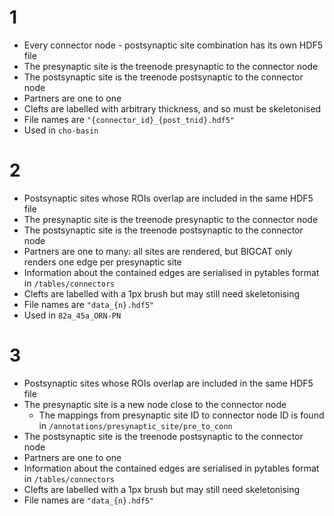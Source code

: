 # 1

- Every connector node - postsynaptic site combination has its own HDF5 file
- The presynaptic site is the treenode presynaptic to the connector node
- The postsynaptic site is the treenode postsynaptic to the connector node
- Partners are one to one
- Clefts are labelled with arbitrary thickness, and so must be skeletonised
- File names are `"{connector_id}_{post_tnid}.hdf5"`
- Used in `cho-basin`

# 2

- Postsynaptic sites whose ROIs overlap are included in the same HDF5 file
- The presynaptic site is the treenode presynaptic to the connector node
- The postsynaptic site is the treenode postsynaptic to the connector node
- Partners are one to many: all sites are rendered, but BIGCAT only renders one edge per presynaptic site
- Information about the contained edges are serialised in pytables format in `/tables/connectors`
- Clefts are labelled with a 1px brush but may still need skeletonising
- File names are `"data_{n}.hdf5"`
- Used in `82a_45a_ORN-PN`

# 3 

- Postsynaptic sites whose ROIs overlap are included in the same HDF5 file
- The presynaptic site is a new node close to the connector node
    - The mappings from presynaptic site ID to connector node ID is found in `/annotations/presynaptic_site/pre_to_conn`
- The postsynaptic site is the treenode postsynaptic to the connector node
- Partners are one to one
- Information about the contained edges are serialised in pytables format in `/tables/connectors`
- Clefts are labelled with a 1px brush but may still need skeletonising
- File names are `"data_{n}.hdf5"`
